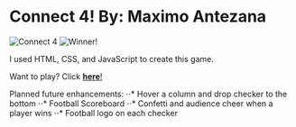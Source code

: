 # Connect 4! By: Maximo Antezana

![Connect 4](https://i.imgur.com/LV4XXxE.png)
![Winner!](https://i.imgur.com/NSUCDcP.png)

I used HTML, CSS, and JavaScript to create this game.

Want to play? Click [**here**!](https://mantezana1998.github.io/connectfour/)

Planned future enhancements:
⋅⋅* Hover a column and drop checker to the bottom
⋅⋅* Football Scoreboard
⋅⋅* Confetti and audience cheer when a player wins
⋅⋅* Football logo on each checker